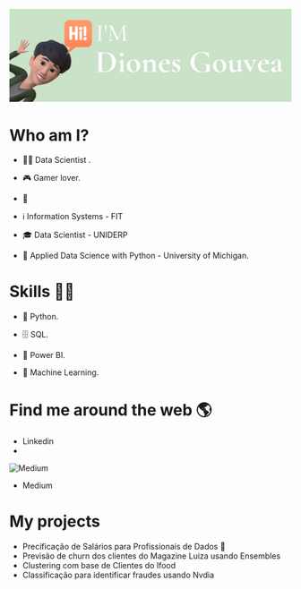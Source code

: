 ![Banner](https://github.com/DionesGouvea/DionesGouvea/blob/main/template.jpg)

# Who am I?
- 👩‍💻 Data Scientist .

- 🎮 Gamer lover.

- 🌱

- ℹ️ Information Systems - FIT

- 🎓 Data Scientist - UNIDERP

- 🍾 Applied Data Science with Python - University of Michigan.


# Skills 👩‍💻
- 🐍 Python.

- 🗄 SQL.

- 🧮 Power BI.

- 🔮 Machine Learning.



# Find me around the web 🌎
- Linkedin
- 
![Medium](https://img.shields.io/badge/Medium-12100E?style=for-the-badge&logo=medium&logoColor=white)

- Medium

# My projects
- Precificação de Salários para Profissionais de Dados 💸
- Previsão de churn dos clientes do Magazine Luiza usando Ensembles
- Clustering com base de Clientes do Ifood 
- Classificação para identificar fraudes usando Nvdia



